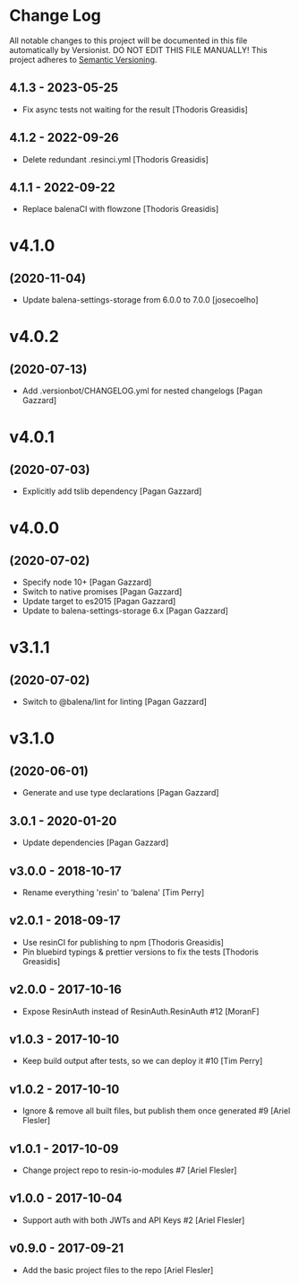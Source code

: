 # Change Log

All notable changes to this project will be documented in this file
automatically by Versionist. DO NOT EDIT THIS FILE MANUALLY!
This project adheres to [Semantic Versioning](http://semver.org/).

## 4.1.3 - 2023-05-25

* Fix async tests not waiting for the result [Thodoris Greasidis]

## 4.1.2 - 2022-09-26

* Delete redundant .resinci.yml [Thodoris Greasidis]

## 4.1.1 - 2022-09-22

* Replace balenaCI with flowzone [Thodoris Greasidis]

# v4.1.0
## (2020-11-04)

* Update balena-settings-storage from 6.0.0 to 7.0.0 [josecoelho]

# v4.0.2
## (2020-07-13)

* Add .versionbot/CHANGELOG.yml for nested changelogs [Pagan Gazzard]

# v4.0.1
## (2020-07-03)

* Explicitly add tslib dependency [Pagan Gazzard]

# v4.0.0
## (2020-07-02)

* Specify node 10+ [Pagan Gazzard]
* Switch to native promises [Pagan Gazzard]
* Update target to es2015 [Pagan Gazzard]
* Update to balena-settings-storage 6.x [Pagan Gazzard]

# v3.1.1
## (2020-07-02)

* Switch to @balena/lint for linting [Pagan Gazzard]

# v3.1.0
## (2020-06-01)

* Generate and use type declarations [Pagan Gazzard]

## 3.0.1 - 2020-01-20

* Update dependencies [Pagan Gazzard]

## v3.0.0 - 2018-10-17

* Rename everything 'resin' to 'balena' [Tim Perry]

## v2.0.1 - 2018-09-17

* Use resinCI for publishing to npm [Thodoris Greasidis]
* Pin bluebird typings & prettier versions to fix the tests [Thodoris Greasidis]

## v2.0.0 - 2017-10-16

* Expose ResinAuth instead of ResinAuth.ResinAuth #12 [MoranF]

## v1.0.3 - 2017-10-10

* Keep build output after tests, so we can deploy it #10 [Tim Perry]

## v1.0.2 - 2017-10-10

* Ignore & remove all built files, but publish them once generated #9 [Ariel Flesler]

## v1.0.1 - 2017-10-09

* Change project repo to resin-io-modules #7 [Ariel Flesler]

## v1.0.0 - 2017-10-04

* Support auth with both JWTs and API Keys #2 [Ariel Flesler]

## v0.9.0 - 2017-09-21

* Add the basic project files to the repo [Ariel Flesler]

